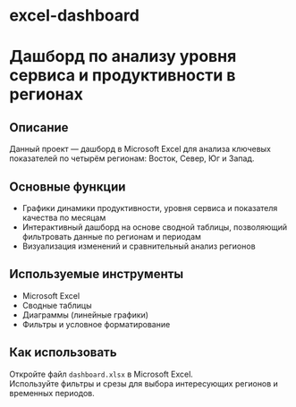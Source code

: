 # excel-dashboard
# Дашборд по анализу уровня сервиса и продуктивности в регионах

## Описание
Данный проект — дашборд в Microsoft Excel для анализа ключевых показателей по четырём регионам: Восток, Север, Юг и Запад.

## Основные функции
- Графики динамики продуктивности, уровня сервиса и показателя качества по месяцам  
- Интерактивный дашборд на основе сводной таблицы, позволяющий фильтровать данные по регионам и периодам  
- Визуализация изменений и сравнительный анализ регионов  

## Используемые инструменты
- Microsoft Excel  
- Сводные таблицы  
- Диаграммы (линейные графики)  
- Фильтры и условное форматирование  

## Как использовать
Откройте файл `dashboard.xlsx` в Microsoft Excel.  
Используйте фильтры и срезы для выбора интересующих регионов и временных периодов.
